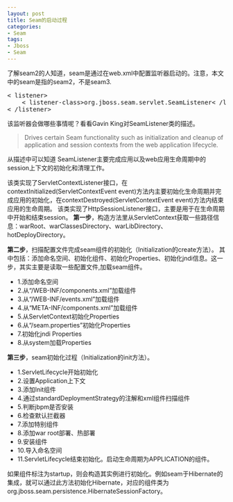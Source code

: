 ```yaml
---
layout: post
title: Seam的启动过程
categories:
- Seam
tags:
- Jboss
- Seam
---
```


了解seam2的人知道，seam是通过在web.xml中配置监听器启动的。注意，本文中的seam是指的seam2，不是seam3.
<pre lang="xml">
< listener>
	< listener-class>org.jboss.seam.servlet.SeamListener< /listener-class>
< /listener>
</pre>

该监听器会做哪些事情呢？看看Gavin King对SeamListener类的描述。
<blockquote>Drives certain Seam functionality such as initialization and cleanup of application and session contexts from the web application lifecycle.</blockquote>

从描述中可以知道
SeamListener主要完成应用以及web应用生命周期中的session上下文的初始化和清理工作。

该类实现了ServletContextListener接口，在contextInitialized(ServletContextEvent event)方法内主要初始化生命周期并完成应用的初始化，在contextDestroyed(ServletContextEvent event)方法内结束应用的生命周期。
该类实现了HttpSessionListener接口，主要是用于在生命周期中开始和结束session。
<strong>第一步</strong>，构造方法里从ServletContext获取一些路径信息：warRoot、warClassesDirectory、warLibDirectory、hotDeployDirectory。

<strong>第二步</strong>，扫描配置文件完成seam组件的初始化（Initialization的create方法）。
其中包括：添加命名空间、初始化组件、初始化Properties、初始化jndi信息。这一步，其实主要是读取一些配置文件,加载seam组件。
* 1.添加命名空间
* 2.从“/WEB-INF/components.xml”加载组件
* 3.从“/WEB-INF/events.xml”加载组件
* 4.从“META-INF/components.xml”加载组件
* 5.从ServletContext初始化Properties
* 6.从“/seam.properties”初始化Properties
* 7.初始化jndi Properties
* 8.从system加载Properties

<strong>第三步</strong>，seam初始化过程（Initialization的init方法）。
* 1.ServletLifecycle开始初始化
* 2.设置Application上下文
* 3.添加Init组件
* 4.通过standardDeploymentStrategy的注解和xml组件扫描组件
* 5.判断jbpm是否安装
* 6.检查默认拦截器
* 7.添加特别组件
* 8.添加war root部署、热部署
* 9.安装组件
* 10.导入命名空间
* 11.ServletLifecycle结束初始化。启动生命周期为APPLICATION的组件。

如果组件标注为startup，则会构造其实例进行初始化。例如seam于Hibernate的集成，就可以通过此方法初始化Hibernate，对应的组件类为org.jboss.seam.persistence.HibernateSessionFactory。


